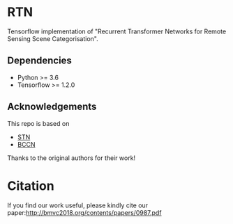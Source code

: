 # RTN

Tensorflow implementation of "Recurrent Transformer Networks for Remote Sensing Scene Categorisation".

## Dependencies

- Python >= 3.6
- Tensorflow >= 1.2.0

## Acknowledgements

This repo is based on
  - [STN](https://github.com/kevinzakka/spatial-transformer-network)
  - [BCCN](https://github.com/YuqiHUO/bcnn)

Thanks to the original authors for their work!

# Citation
If you find our work useful, please kindly cite our paper:http://bmvc2018.org/contents/papers/0987.pdf
